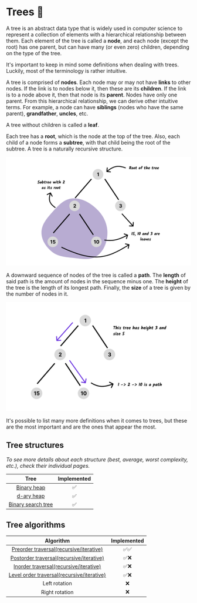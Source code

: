 # Trees 🌳

A tree is an abstract data type that is widely used in computer science to
represent a collection of elements with a hierarchical relationship between
them. Each element of the tree is called a **node**, and each node (except the
root) has one parent, but can have many (or even zero) children, depending on
the type of the tree.

It's important to keep in mind some definitions when dealing with trees.
Luckily, most of the terminology is rather intuitive.

A tree is comprised of **nodes**. Each node may or may not have **links** to
other nodes. If the link is to nodes below it, then these are its **children**.
If the link is to a node above it, then that node is its **parent**. Nodes have
only one parent. From this hierarchical relationship, we can derive other
intuitive terms. For example, a node can have **siblings** (nodes who have the
same parent), **grandfather**, **uncles**, etc.

A tree without children is called a **leaf**.

Each tree has a **root**, which is the node at the top of the tree. Also, each
child of a node forms a **subtree**, with that child being the root of the
subtree. A tree is a naturally recursive structure.

<p align="center">
<img   src="../assets/images/tree-concepts-01.png"  />
</p>

A downward sequence of nodes of the tree is called a **path**. The **length** of
said path is the amount of nodes in the sequence minus one. The **height** of
the tree is the length of its longest path. Finally, the **size** of a tree is
given by the number of nodes in it.

<p align="center">
<img   src="../assets/images/tree-concepts-02.png"  />
</p>

It's possible to list many more definitions when it comes to trees, but these
are the most important and are the ones that appear the most.

## Tree structures

_To see more details about each structure (best, average, worst complexity,
etc.), check their individual pages._

|                    Tree                     | Implemented |
| :-----------------------------------------: | :---------: |
|           [Binary heap](./heap/)            |     ✅      |
|            [d-ary heap](./heap/)            |     ✅      |
| [Binary search tree](./binary-search-tree/) |     ✅      |

## Tree algorithms

|                          Algorithm                          | Implemented |
| :---------------------------------------------------------: | :---------: |
|  [Preorder traversal(recursive/iterative)](./traversals/)   |    ✅✅     |
|  [Postorder traversal(recursive/iterative)](./traversals/)  |    ✅❌     |
|   [Inorder traversal(recursive/iterative)](./traversals/)   |    ✅❌     |
| [Level order traversal(recursive/iterative)](./traversals/) |    ✅❌     |
|                        Left rotation                        |     ❌      |
|                       Right rotation                        |     ❌      |
